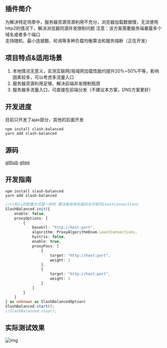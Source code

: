 ## 插件简介

为解决特定场景中，服务器资源资源利用不充分，浏览器加载数据慢，无法使用http2的情况下，解决浏览器同源并发限制问题 注意：该方案需要服务端暴露多个域名或者多个端口  
支持随机、最小连接数、轮询等多种负载均衡算法和服务熔断（正在开发）

## 项目特点&适用场景

1. 本地情况无意义，实测互联网/局域网加载性能约提升20%~50%不等，影响因素较多，可以考虑多流量入口
2. 服务器资源利用足够，解决前端并发限制瓶颈
3. 服务器多流量入口，可直接在前端分发（不建议本方案，DNS方案更好）

## 开发进度

目前只开发了ajax部分，其他的后面开发

```shell
npm install slash-balanced
yarn add slash-balanced
```

## 源码

[github](https://github.com/lanmushan/slash-balanced)
[gitee](https://gitee.com/lanmushan/slash-balanced)

## 开发指南

```shell
npm install slash-balanced
yarn add slash-balanced
```

```typescript
//ts和js的配置方式是一样的 算法取枚举后面的名字即可LeastConnections
SlashBalanced.init({
    enable: false,
    proxyOptions: [
        {
            baseUrl: "http://host:port",
            algorithm: ProxyAlgorithmEnum.LeastConnections,
            hystrix: false,
            enable: true,
            proxyPass: [
                {
                    target: "http://host:port",
                    weight: 1
                },
                {
                    target: "http://host:port",
                    weight: 1
                }
            ]
        }
    ]
} as unknown as SlashBalancedOption)
SlashBalanced.start();
//SlashBalanced.stop();
```

## 实际测试效果

![img](https://lmscms.oss-cn-beijing.aliyuncs.com/slash-balanced.png)




